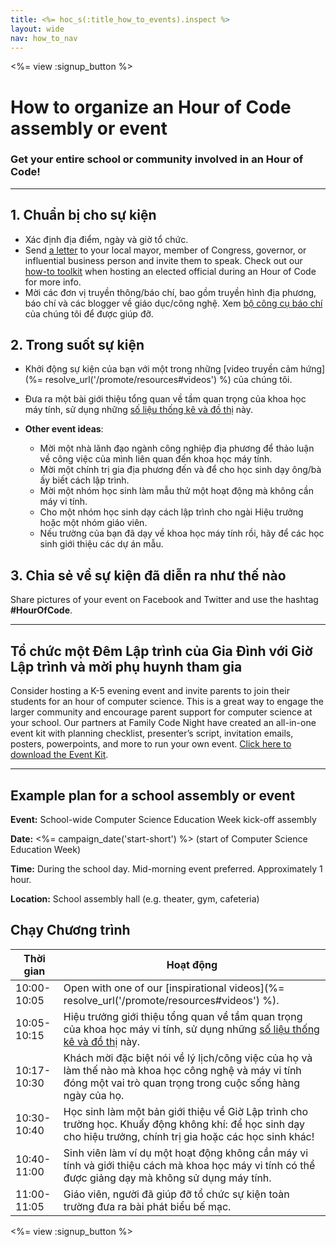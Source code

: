 ```yaml
---
title: <%= hoc_s(:title_how_to_events).inspect %>
layout: wide
nav: how_to_nav
---
```

<%= view :signup_button %>

# How to organize an Hour of Code assembly or event

### Get your entire school or community involved in an Hour of Code!

* * *

## 1. Chuẩn bị cho sự kiện

- Xác định địa điểm, ngày và giờ tổ chức.
- Send [a letter](https://hourofcode.com/promote/resources#sample-emails) to your local mayor, member of Congress, governor, or influential business person and invite them to speak. Check out our [how-to toolkit](%=localized_file('/files/elected-official.pdf')%) when hosting an elected official during an Hour of Code for more info.
- Mời các đơn vị truyền thông/báo chí, bao gồm truyền hình địa phương, báo chí và các blogger về giáo dục/công nghệ. Xem [ bộ công cụ báo chí ](<%= hoc_uri('/resources/press-kit') %>) của chúng tôi để được giúp đỡ.

## 2. Trong suốt sự kiện

- Khởi động sự kiện của bạn với một trong những [video truyền cảm hứng](%= resolve_url('/promote/resources#videos') %) của chúng tôi.
- Đưa ra một bài giới thiệu tổng quan về tầm quan trọng của khoa học máy tính, sử dụng những [ số liệu thống kê và đồ thị](<%= hoc_uri('/resources/stats') %>) này.   
      
    
- **Other event ideas**: 
    - Mời một nhà lãnh đạo ngành công nghiệp địa phương để thảo luận về công việc của mình liên quan đến khoa học máy tính.
    - Mời một chính trị gia địa phương đến và để cho học sinh dạy ông/bà ấy biết cách lập trình.
    - Mời một nhóm học sinh làm mẫu thử một hoạt động mà không cần máy vi tính.
    - Cho một nhóm học sinh dạy cách lập trình cho ngài Hiệu trưởng hoặc một nhóm giáo viên.
    - Nếu trường của bạn đã dạy về khoa học máy tính rồi, hãy để các học sinh giới thiệu các dự án mẫu.

## 3. Chia sẻ về sự kiện đã diễn ra như thế nào

Share pictures of your event on Facebook and Twitter and use the hashtag **#HourOfCode**.

* * *

## Tổ chức một Đêm Lập trình của Gia Đình với Giờ Lập trình và mời phụ huynh tham gia

Consider hosting a K-5 evening event and invite parents to join their students for an hour of computer science. This is a great way to engage the larger community and encourage parent support for computer science at your school. Our partners at Family Code Night have created an all-in-one event kit with planning checklist, presenter’s script, invitation emails, posters, powerpoints, and more to run your own event. [Click here to download the Event Kit](http://www.familycodenight.org/DownloadCodeDotOrg.html).

* * *

## Example plan for a school assembly or event

**Event:** School-wide Computer Science Education Week kick-off assembly

**Date:** <%= campaign_date('start-short') %> (start of Computer Science Education Week)

**Time:** During the school day. Mid-morning event preferred. Approximately 1 hour.

**Location:** School assembly hall (e.g. theater, gym, cafeteria)

## Chạy Chương trình

| Thời gian   | Hoạt động                                                                                                                                                            |
| ----------- | -------------------------------------------------------------------------------------------------------------------------------------------------------------------- |
| 10:00-10:05 | Open with one of our [inspirational videos](%= resolve_url('/promote/resources#videos') %).                                                                          |
| 10:05-10:15 | Hiệu trưởng giới thiệu tổng quan về tầm quan trọng của khoa học máy vi tính, sử dụng những [ số liệu thống kê và đồ thị](<%= hoc_uri('/resources/stats') %>) này.   |
| 10:17-10:30 | Khách mời đặc biệt nói về lý lịch/công việc của họ và làm thế nào mà khoa học công nghệ và máy vi tính đóng một vai trò quan trọng trong cuộc sống hàng ngày của họ. |
| 10:30-10:40 | Học sinh làm một bản giới thiệu về Giờ Lập trình cho trường học. Khuấy động không khí: để học sinh dạy cho hiệu trưởng, chính trị gia hoặc các học sinh khác!        |
| 10:40-11:00 | Sinh viên làm ví dụ một hoạt động không cần máy vi tính và giới thiệu cách mà khoa học máy vi tính có thể được giảng dạy mà không sử dụng máy tính.                  |
| 11:00-11:05 | Giáo viên, người đã giúp đỡ tổ chức sự kiện toàn trường đưa ra bài phát biểu bế mạc.                                                                                 |

<%= view :signup_button %>